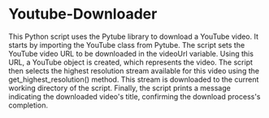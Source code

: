 # Youtube-Downloader
This Python script uses the Pytube library to download a YouTube video. It starts by importing the YouTube class from Pytube. The script sets the YouTube video URL to be downloaded in the videoUrl variable. Using this URL, a YouTube object is created, which represents the video. The script then selects the highest resolution stream available for this video using the get_highest_resolution() method. This stream is downloaded to the current working directory of the script. Finally, the script prints a message indicating the downloaded video's title, confirming the download process's completion.
